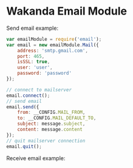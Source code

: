 # Wakanda Email Module
Send email example:
```javascript
var emailModule = require('email');
var email = new emailModule.Mail({
    address: 'smtp.gmail.com',
    port: 465,
    isSSL: true,
    user: 'user',
    password: 'password'
});

// connect to mailserver
email.connect();
// send email
email.send({
    from: __CONFIG.MAIL_FROM,
    to: __CONFIG.MAIL_DEFAULT_TO,
    subject: message.subject,
    content: message.content
});
// quit mailserver connection
email.quit();
```

Receive email example:
